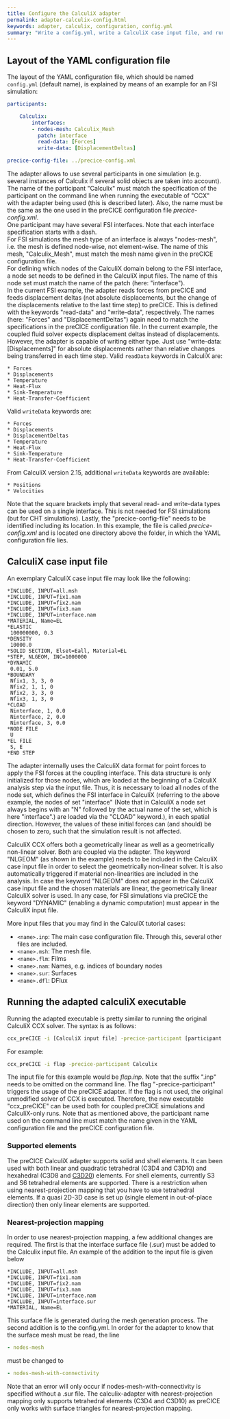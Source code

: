 ```yaml
---
title: Configure the CalculiX adapter
permalink: adapter-calculix-config.html
keywords: adapter, calculix, configuration, config.yml
summary: "Write a config.yml, write a CalculiX case input file, and run an adapted CalculiX executable."
---
```


## Layout of the YAML configuration file

The layout of the YAML configuration file, which should be named `config.yml` (default name), is explained by means of an example for an FSI simulation:

```yaml
participants:

    Calculix:
        interfaces:
        - nodes-mesh: Calculix_Mesh
          patch: interface
          read-data: [Forces]
          write-data: [DisplacementDeltas]

precice-config-file: ../precice-config.xml
```

The adapter allows to use several participants in one simulation (e.g. several instances of Calculix if several solid objects are taken into account). The name of the participant "Calculix" must match the specification of the participant on the command line when running the executable of "CCX" with the adapter being used (this is described later). Also, the name must be the same as the one used in the preCICE configuration file *precice-config.xml*.  
One participant may have several FSI interfaces. Note that each interface specification starts with a dash.  
For FSI simulations the mesh type of an interface is always "nodes-mesh", i.e. the mesh is defined node-wise, not element-wise. The name of this mesh, "Calculix_Mesh", must match the mesh name given in the preCICE configuration file.  
For defining which nodes of the CalculiX domain belong to the FSI interface, a node set needs to be defined in the CalculiX input files. The name of this node set must match the name of the patch (here: "interface").  
In the current FSI example, the adapter reads forces from preCICE and feeds displacement deltas (not absolute displacements, but the change of the displacements relative to the last time step) to preCICE. This is defined with the keywords "read-data" and "write-data", respectively. The names (here: "Forces" and "DisplacementDeltas") again need to match the specifications in the preCICE configuration file. In the current example, the coupled fluid solver expects displacement deltas instead of displacements. However, the adapter is capable of writing either type. Just use "write-data: [Displacements]" for absolute displacements rather than relative changes being transferred in each time step. Valid `readData` keywords in CalculiX are:

```text
* Forces
* Displacements
* Temperature
* Heat-Flux
* Sink-Temperature
* Heat-Transfer-Coefficient
```

 Valid `writeData` keywords are:

```text
* Forces
* Displacements
* DisplacementDeltas
* Temperature
* Heat-Flux
* Sink-Temperature
* Heat-Transfer-Coefficient
```

From CalculiX version 2.15, additional `writeData` keywords are available:

```text
* Positions
* Velocities
```

Note that the square brackets imply that several read- and write-data types can be used on a single interface. This is not needed for FSI simulations (but for CHT simulations). Lastly, the "precice-config-file" needs to be identified including its location. In this example, the file is called *precice-config.xml* and is located one directory above the folder, in which the YAML configuration file lies.

## CalculiX case input file

An exemplary CalculiX case input file may look like the following:

```text
*INCLUDE, INPUT=all.msh
*INCLUDE, INPUT=fix1.nam
*INCLUDE, INPUT=fix2.nam
*INCLUDE, INPUT=fix3.nam
*INCLUDE, INPUT=interface.nam
*MATERIAL, Name=EL
*ELASTIC
 100000000, 0.3
*DENSITY
 10000.0
*SOLID SECTION, Elset=Eall, Material=EL
*STEP, NLGEOM, INC=1000000
*DYNAMIC
 0.01, 5.0
*BOUNDARY
 Nfix1, 3, 3, 0
 Nfix2, 1, 1, 0
 Nfix2, 3, 3, 0
 Nfix3, 1, 3, 0
*CLOAD
 Ninterface, 1, 0.0
 Ninterface, 2, 0.0
 Ninterface, 3, 0.0
*NODE FILE
 U
*EL FILE
 S, E
*END STEP
```

The adapter internally uses the CalculiX data format for point forces to apply the FSI forces at the coupling interface. This data structure is only initialized for those nodes, which are loaded at the beginning of a CalculiX analysis step via the input file. Thus, it is necessary to load all nodes of the node set, which defines the FSI interface in CalculiX (referring to the above example, the nodes of set "interface" (Note that in CalculiX a node set always begins with an "N" followed by the actual name of the set, which is here "interface".) are loaded via the "CLOAD" keyword.), in each spatial direction. However, the values of these initial forces can (and should) be chosen to zero, such that the simulation result is not affected.

CalculiX CCX offers both a geometrically linear as well as a geometrically non-linear solver. Both are coupled via the adapter. The keyword "NLGEOM" (as shown in the example) needs to be included in the CalculiX case input file in order to select the geometrically non-linear solver. It is also automatically triggered if material non-linearities are included in the analysis. In case the keyword "NLGEOM" does not appear in the CalculiX case input file and the chosen materials are linear, the geometrically linear CalculiX solver is used. In any case, for FSI simulations via preCICE the keyword "DYNAMIC" (enabling a dynamic computation) must appear in the CalculiX input file.

More input files that you may find in the CalculiX tutorial cases:

* `<name>.inp`: The main case configuration file. Through this, several other files are included.
* `<name>.msh`: The mesh file.
* `<name>.flm`: Films
* `<name>.nam`: Names, e.g. indices of boundary nodes
* `<name>.sur`: Surfaces
* `<name>.dfl`: DFlux

## Running the adapted calculiX executable

Running the adapted executable is pretty similar to running the original CalculiX CCX solver. The syntax is as follows:

```bash
ccx_preCICE -i [CalculiX input file] -precice-participant [participant name]
```

For example:

```bash
ccx_preCICE -i flap -precice-participant Calculix
```

The input file for this example would be *flap.inp*. Note that the suffix ".inp" needs to be omitted on the command line. The flag "-precice-participant" triggers the usage of the preCICE adapter. If the flag is not used, the original unmodified solver of CCX is executed. Therefore, the new executable "ccx_preCICE" can be used both for coupled preCICE simulations and CalculiX-only runs. Note that as mentioned above, the participant name used on the command line must match the name given in the YAML configuration file and the preCICE configuration file.

### Supported elements

The preCICE CalculiX adapter supports solid and shell elements. It can been used with both linear and quadratic tetrahedral (C3D4 and C3D10) and hexahedral (C3D8 and [C3D20](http://web.mit.edu/calculix_v2.7/CalculiX/ccx_2.7/doc/ccx/node29.html)) elements. For shell elements, currently S3 and S6 tetrahedral elements are supported. There is a restriction when using nearest-projection mapping that you have to use tetrahedral elements. If a quasi 2D-3D case is set up (single element in out-of-place direction) then only linear elements are supported.

### Nearest-projection mapping

In order to use nearest-projection mapping, a few additional changes are required. The first is that the interface surface file (.sur) must be added to the Calculix input file. An example of the addition to the input file is given below

```text
*INCLUDE, INPUT=all.msh
*INCLUDE, INPUT=fix1.nam
*INCLUDE, INPUT=fix2.nam
*INCLUDE, INPUT=fix3.nam
*INCLUDE, INPUT=interface.nam
*INCLUDE, INPUT=interface.sur
*MATERIAL, Name=EL
```

This surface file is generated during the mesh generation process. The second addition is to the config.yml. In order for the adapter to know that the surface mesh must be read, the line

```yaml
- nodes-mesh
```

must be changed to

```yaml
- nodes-mesh-with-connectivity
```

Note that an error will only occur if nodes-mesh-with-connectivity is specified without a .sur file. The calculix-adapter with nearest-projection mapping only supports tetrahedral elements (C3D4 and C3D10) as preCICE only works with surface triangles for nearest-projection mapping.
